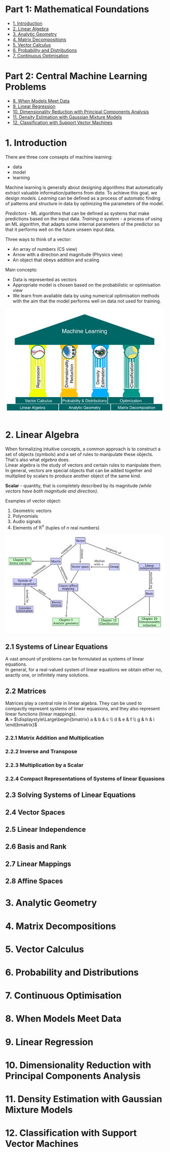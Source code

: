 # Part 1: Mathematical Foundations
- [1. Introduction](#1-introduction)
- [2. Linear Algebra](#2-linear-algebra)
- [3. Analytic Geometry](#3-analytic-geometry)
- [4. Matrix Decompositions](#4-matrix-decompositions)
- [5. Vector Calculus](#5-vector-calculus)
- [6. Probability and Distributions](#6-probability-and-distributions)
- [7. Continuous Optimisation](#7-continuous-optimisation)

# Part 2: Central Machine Learning Problems
- [8. When Models Meet Data](#8-when-models-meet-data)
- [9. Linear Regression](#9-linear-regression)
- [10. Dimensionality Reduction with Principal Components Analysis](#10-dimensionality-reduction-with-principal-components-analysis)
- [11. Density Estimation with Gaussian Mixture Models](#11-density-estimation-with-gaussian-mixture-models)
- [12. Classification with Support Vector Machines](#12-classification-with-support-vector-machines)

# 1. Introduction
There are three core consepts of machine learning: 
- data
- model
- learning

Machine learning is generally about designing algorithms that automatically extract valuable information/patterns from *data*. 
To achieve this goal, we design *models*.
*Learning* can be defined as a process of automatic finding of patterns and structure in data by optimizing the parameters of the model.

*Predictors* - ML algorithms that can be defined as systems that make predictions based on the input data.
*Training a system* - a process of using an ML algorithm, that adapts some internal parameters of the predictor so that it performs well on the future unseen input data. 

Three ways to think of a vector:
- An array of numbers (CS view)
- Arrow with a direction and magnitude (Physics view)
- An object that obeys addition and scaling

Main concepts:
- Data is represented as vectors
- Appropriate model is chosen based on the probabilistic or optimisation view
- We learn from available data by using numerical optimisation methods with the aim that the model performs well on data not used for training.

![ml structure](./img/fig11.png)

# 2. Linear Algebra
When formalizing intuitive concepts, a common approach is to construct a set of objects (symbols) and a set of rules to manipulate these objects. That's also what *algebra* does. <br>
Linear algebra is the study of vectors and certain rules to manipulate them. <br>
In general, vectors are special objects that can be added together and multiplied by scalars to produce another object of the same kind. 

**Scalar** - quantity, that is completely described by its magnitude *(while vectors have both magnitude and direction)*.

Examples of vector object:
1. Geometric vectors
2. Polynomials
3. Audio signals
4. Elements of $\mathbb{R}^n$ (tuples of *n* real numbers) <br>

![ml structure](./img/fig21.png)

## 2.1 Systems of Linear Equations
A vast amount of problems can be formulated as systems of linear equations. <br>
In general, for a real-valued system of linear equations we obtain either no, axactly one, or infinitely many solutions. 

## 2.2 Matrices
Matrices play a central role in linear algebra. They can be used to compactly represent systems of linear equasions, and they also represent linear functions (linear mappings). <br>
**A** = $\displaystyle\Large\begin{bmatrix} a & b & c \\ d & e & f \\ g & h & i \end{bmatrix}$

### 2.2.1 Matrix Addition and Multiplication
### 2.2.2 Inverse and Transpose
### 2.2.3 Multiplication by a Scalar
### 2.2.4 Compact Representations of Systems of linear Equasions

## 2.3 Solving Systems of Linear Equations
## 2.4 Vector Spaces
## 2.5 Linear Independence
## 2.6 Basis and Rank
## 2.7 Linear Mappings
## 2.8 Affine Spaces


# 3. Analytic Geometry
# 4. Matrix Decompositions
# 5. Vector Calculus
# 6. Probability and Distributions
# 7. Continuous Optimisation
# 8. When Models Meet Data
# 9. Linear Regression
# 10. Dimensionality Reduction with Principal Components Analysis
# 11. Density Estimation with Gaussian Mixture Models
# 12. Classification with Support Vector Machines
